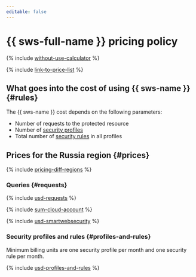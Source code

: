```yaml
---
editable: false
---
```


# {{ sws-full-name }} pricing policy



{% include [without-use-calculator](../_includes/pricing/without-use-calculator.md) %}

{% include [link-to-price-list](../_includes/pricing/link-to-price-list.md) %}

## What goes into the cost of using {{ sws-name }} {#rules}

The {{ sws-name }} cost depends on the following parameters:
* Number of requests to the protected resource
* Number of [security profiles](./concepts/profiles.md)
* Total number of [security rules](./concepts/rules.md) in all profiles

## Prices for the Russia region {#prices}

{% include [pricing-diff-regions](../_includes/pricing-diff-regions.md) %}

### Queries {#requests}



{% include [usd-requests](../_pricing/smartwebsecurity/usd-requests.md) %}

{% include [sum-cloud-account](../_includes/smartwebsecurity/sum-cloud-account.md) %}

{% include [usd-smartwebsecurity](../_pricing_examples/smartwebsecurity/usd-smartwebsecurity.md) %}


### Security profiles and rules {#profiles-and-rules}

Minimum billing units are one security profile per month and one security rule per month.



{% include [usd-profiles-and-rules](../_pricing/smartwebsecurity/usd-profiles-and-rules.md) %}

